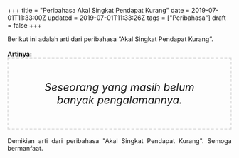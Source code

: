+++
title = "Peribahasa Akal Singkat Pendapat Kurang"
date = 2019-07-01T11:33:00Z
updated = 2019-07-01T11:33:26Z
tags = ["Peribahasa"]
draft = false
+++

<div dir="ltr" style="text-align: left;" trbidi="on"><div style="text-align: justify;">Berikut ini adalah arti dari peribahasa “Akal Singkat Pendapat Kurang”.</div><br /><div style="text-align: justify;"><b>Artinya:</b></div><div style="border: 2px dashed #ddd; font-size: 24px; height: auto; margin: 0 auto; padding: 50px; text-align: center; width: auto;"><i>Seseorang yang masih belum banyak pengalamannya.</i></div><div style="text-align: justify;"><br /></div><div style="text-align: justify;">Demikian arti dari peribahasa "Akal Singkat Pendapat Kurang". Semoga bermanfaat.</div></div>
